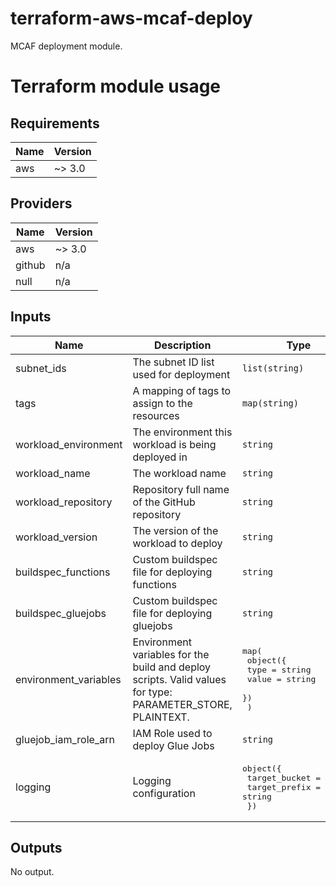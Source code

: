 # terraform-aws-mcaf-deploy

MCAF deployment module.

# Terraform module usage

<!--- BEGIN_TF_DOCS --->
## Requirements

| Name | Version |
|------|---------|
| aws | ~> 3.0 |

## Providers

| Name | Version |
|------|---------|
| aws | ~> 3.0 |
| github | n/a |
| null | n/a |

## Inputs

| Name | Description | Type | Default | Required |
|------|-------------|------|---------|:--------:|
| subnet\_ids | The subnet ID list used for deployment | `list(string)` | n/a | yes |
| tags | A mapping of tags to assign to the resources | `map(string)` | n/a | yes |
| workload\_environment | The environment this workload is being deployed in | `string` | n/a | yes |
| workload\_name | The workload name | `string` | n/a | yes |
| workload\_repository | Repository full name of the GitHub repository | `string` | n/a | yes |
| workload\_version | The version of the workload to deploy | `string` | n/a | yes |
| buildspec\_functions | Custom buildspec file for deploying functions | `string` | `null` | no |
| buildspec\_gluejobs | Custom buildspec file for deploying gluejobs | `string` | `null` | no |
| environment\_variables | Environment variables for the build and deploy scripts. Valid values for type: PARAMETER\_STORE, PLAINTEXT. | <pre>map(<br>    object({<br>      type  = string<br>      value = string<br>    })<br>  )</pre> | `{}` | no |
| gluejob\_iam\_role\_arn | IAM Role used to deploy Glue Jobs | `string` | `""` | no |
| logging | Logging configuration | <pre>object({<br>    target_bucket = string<br>    target_prefix = string<br>  })</pre> | `null` | no |

## Outputs

No output.

<!--- END_TF_DOCS --->
